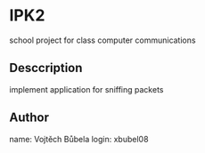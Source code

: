 # IPK2
school project for class computer communications

## Desccription

implement application for sniffing packets

## Author
name: Vojtěch Bůbela
login: xbubel08
